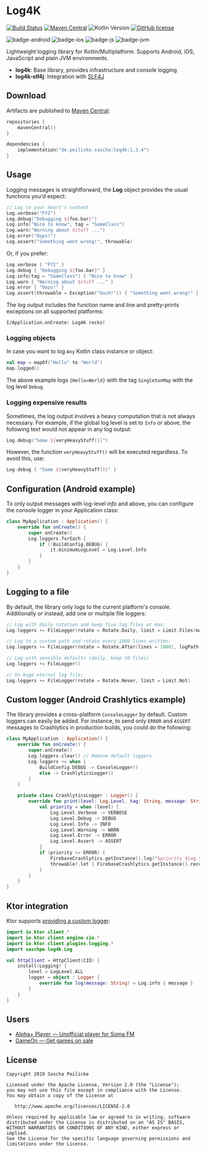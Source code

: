 # Log4K
[![Build Status](https://github.com/saschpe/log4k/workflows/Main%20CI/badge.svg)](https://github.com/saschpe/log4k/actions)
[![Maven Central](https://img.shields.io/maven-central/v/de.peilicke.sascha/log4k.svg?label=Maven%20Central)](https://search.maven.org/search?q=g:%22de.peilicke.sascha%22%20AND%20a:%22log4k%22)
![Kotlin Version](https://img.shields.io/badge/Kotlin-v1.9.10-purple?style=flat&logo=kotlin)
[![GitHub license](https://img.shields.io/badge/License-Apache%20License%202.0-blue.svg?style=flat)](https://www.apache.org/licenses/LICENSE-2.0)

![badge-android](http://img.shields.io/badge/Platform-Android-brightgreen.svg?style=flat)
![badge-ios](http://img.shields.io/badge/Platform-iOS-orange.svg?style=flat)
![badge-js](http://img.shields.io/badge/Platform-JS-yellow.svg?style=flat)
![badge-jvm](http://img.shields.io/badge/Platform-JVM-orange.svg?style=flat)

Lightweight logging library for Kotlin/Multiplatform. Supports Android, iOS, JavaScript and plain JVM environments.

- **log4k**: Base library, provides infrastructure and console logging
- **log4k-slf4j**: Integration with [SLF4J](https://www.slf4j.org)

## Download
Artifacts are published to [Maven Central][maven-central]:

```kotlin
repositories {
    mavenCentral()
}

dependencies {
    implementation("de.peilicke.sascha:log4k:1.3.4")
}
```

## Usage
Logging messages is straightforward, the **Log** object provides the usual functions you'd expect:

```kotlin
// Log to your heart's content
Log.verbose("FYI")
Log.debug("Debugging ${foo.bar}")
Log.info("Nice to know", tag = "SomeClass")
Log.warn("Warning about $stuff ...")
Log.error("Oops!")
Log.assert("Something went wrong!", throwable)
```

Or, if you prefer:

```kotlin
Log.verbose { "FYI" }
Log.debug { "Debugging ${foo.bar}" }
Log.info(tag = "SomeClass") { "Nice to know" }
Log.warn { "Warning about $stuff ..." }
Log.error { "Oops!" }
Log.assert(throwable = Exception("Ouch!")) { "Something went wrong!" }
```

The log output includes the function name and line and pretty-prints exceptions on all supported platforms:

    I/Application.onCreate: Log4K rocks!

### Logging objects
In case you want to log `Any` Kotlin class instance or object:

```kotlin
val map = mapOf("Hello" to "World")
map.logged()
```

The above example logs `{Hello=World}` with the tag `SingletonMap` with the log level `Debug`.

### Logging expensive results
Sometimes, the log output involves a heavy computation that is not always necessary. For example, if the global log
level is set to `Info` or above, the following text would not appear in any log output:

```kotlin
Log.debug("Some ${veryHeavyStuff()}")
```

However, the function `veryHeavyStuff()` will be executed regardless. To avoid this, use:

```kotlin
Log.debug { "Some ${veryHeavyStuff()}" }
```

## Configuration (Android example)
To only output messages with log-level *info* and above, you can configure the console logger in your Application class:

```kotlin
class MyApplication : Application() {
    override fun onCreate() {
        super.onCreate()
        Log.loggers.forEach {
            if (!BuildConfig.DEBUG) {
                it.minimumLogLevel = Log.Level.Info
            }
        }
    }
}
```

## Logging to a file

By default, the library only logs to the current platform's console.
Additionally or instead, add one or multiple file loggers:

```kotlin
// Log with daily rotation and keep five log files at max:
Log.loggers += FileLogger(rotate = Rotate.Daily, limit = Limit.Files(max = 5))

// Log to a custom path and rotate every 1000 lines written:
Log.loggers += FileLogger(rotate = Rotate.After(lines = 1000), logPath = "myLogPath")

// Log with sensible defaults (daily, keep 10 files)
Log.loggers += FileLogger()

// On huge eternal log file:
Log.loggers += FileLogger(rotate = Rotate.Never, limit = Limit.Not)
```

## Custom logger (Android Crashlytics example)
The library provides a cross-platform `ConsoleLogger` by default. Custom loggers can easily be added. For instance, to
send only `ERROR` and `ASSERT` messages to Crashlytics in production builds, you could do the following:

```kotlin
class MyApplication : Application() {
    override fun onCreate() {
        super.onCreate()
        Log.loggers.clear() // Remove default loggers
        Log.loggers += when {
            BuildConfig.DEBUG -> ConsoleLogger()
            else -> CrashlyticsLogger()
        }
    }

    private class CrashlyticsLogger : Logger() {
        override fun print(level: Log.Level, tag: String, message: String?, throwable: Throwable?) {
            val priority = when (level) {
                Log.Level.Verbose -> VERBOSE
                Log.Level.Debug -> DEBUG
                Log.Level.Info -> INFO
                Log.Level.Warning -> WARN
                Log.Level.Error -> ERROR
                Log.Level.Assert -> ASSERT
            }
            if (priority >= ERROR) {
                FirebaseCrashlytics.getInstance().log("$priority $tag $message")
                throwable?.let { FirebaseCrashlytics.getInstance().recordException(it) }
            }
        }
    }
}
```

## Ktor integration

Ktor supports [providing a custom logger][ktor-logging]:

```kotlin
import io.ktor.client.*
import io.ktor.client.engine.cio.*
import io.ktor.client.plugins.logging.*
import saschpe.log4k.Log

val httpClient = HttpClient(CIO) {
    install(Logging) {
        level = LogLevel.ALL
        logger = object : Logger {
            override fun log(message: String) = Log.info { message }
        }
    }
}
```

## Users

- [Alpha+ Player — Unofficial player for Soma FM](https://play.google.com/store/apps/details?id=saschpe.alphaplus)
- [GameOn — Get games on sale](https://play.google.com/store/apps/details?id=saschpe.gameon)

## License

    Copyright 2019 Sascha Peilicke

    Licensed under the Apache License, Version 2.0 (the "License");
    you may not use this file except in compliance with the License.
    You may obtain a copy of the License at

       http://www.apache.org/licenses/LICENSE-2.0

    Unless required by applicable law or agreed to in writing, software
    distributed under the License is distributed on an "AS IS" BASIS,
    WITHOUT WARRANTIES OR CONDITIONS OF ANY KIND, either express or implied.
    See the License for the specific language governing permissions and
    limitations under the License.

[ktor-logging]: https://ktor.io/docs/client-logging.html#custom_logger

[maven-central]: https://search.maven.org/artifact/de.peilicke.sascha/android-customtabs

